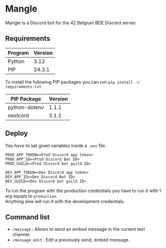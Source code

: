 # Mangle
Mangle is a Discord bot for the 42 Belgium BDE Discord server.

## Requirements
| Program | Version |
|---------|---------|
| Python  | 3.12    |
| PIP     | 24.3.1  |

To install the following PIP packages you can run `pip install -r requirements.txt`

| PIP Package   | Version  |
|---------------|----------|
| python-dotenv | 1.1.1    |
| nextcord      | 3.1.1    |

## Deploy
You have to set given variables inside a `.env` file.
```
PROD_APP_TOKEN=<Prod Discord app token>
PROD_APP_ID=<Prod Discord Bot ID>
PROD_GUILD=<Prod Discord bot guild ID>

DEV_APP_TOKEN=<Dev Discord app token>
DEV_APP_ID=<Dev Discord Bot ID>
DEV_GUILD=<Dev Discord bot guild ID>
```
To run the program with the production credentials you have to run it with 1 arg equals to `production`.  
Anything else will run it with the development credentials.

## Command list
- `/message` : Allows to send an embed message in the current text channel.
- `/message_edit` : Edit a previously send, embed message.